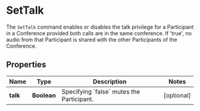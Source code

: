 

# SetTalk

The `SetTalk` command enables or disables the talk privilege for a Participant in a Conference provided both calls are in the same conference. If 'true', no audio from that Participant is shared with the other Participants of the Conference.

## Properties

Name | Type | Description | Notes
------------ | ------------- | ------------- | -------------
**talk** | **Boolean** | Specifying &#x60;false&#x60; mutes the Participant. |  [optional]




